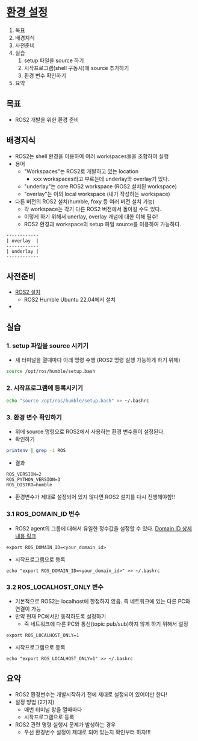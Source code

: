 # [환경 설정](https://docs.ros.org/en/humble/Tutorials/Beginner-CLI-Tools/Configuring-ROS2-Environment.html)
1. 목표
2. 배경지식
3. 사전준비
4. 실습
   1. setup 파일을 source 하기
   2. 시작프로그램(shell 구동시)에 source 추가하기
   3. 환경 변수 확인하기
5. 요약

## 목표
* ROS2 개발을 위한 환경 준비

## 배경지식
* ROS2는 shell 환경을 이용하여 여러 workspaces들을 조합하여 실행
* 용어
  * "Workspaces"는 ROS2로 개발하고 있는 location
    * xxx workspaces라고 부르는데 underlay와 overlay가 있다.
  * "underlay"는 core ROS2 workspace (ROS2 설치된 workspace)
  * "overlay"는 이외 local workspace (내가 작성하는 workspace)
* 다른 버전의 ROS2 설치(humble, foxy 등 여러 버전 설치 가능)
  * 각 workspace는 각기 다른 ROS2 버전에서 돌아갈 수도 있다.
  * 이렇게 하기 위해서 unerlay, overlay 개념에 대한 이해 필수!
  * ROS2 환경과 workspace의 setup 파일 source를 이용하여 가능하다. 
```
------------
| overlay  |
------------
| underlay |
------------
```

## 사전준비
* [ROS2 설치](https://docs.ros.org/en/humble/Installation.html) 
  * ROS2 Humble Ubuntu 22.04에서 설치
* 

## 실습
### 1. setup 파일을 source 시키기
* 새 터미널을 열때마다 아래 명령 수행 (ROS2 명령 실행 가능하게 하기 위해)
```bash
source /opt/ros/humble/setup.bash
```

### 2. 시작프로그램에 등록시키기
```bash
echo "source /opt/ros/humble/setup.bash" >> ~/.bashrc
```

### 3. 환경 변수 확인하기
* 위에 source 명령으로 ROS2에서 사용하는 환경 변수들이 설정된다.
* 확인하기
```bash
printenv | grep -i ROS
```
* 결과
```
ROS_VERSION=2
ROS_PYTHON_VERSION=3
ROS_DISTRO=humble
```

* 환경변수가 제대로 설정되어 있지 않다면 ROS2 설치를 다시 진행해야함!!

### 3.1 ROS_DOMAIN_ID 변수
* ROS2 agent의 그룹에 대해서 유일한 정수값을 설정할 수 있다. [Domain ID 상세 내용 링크](https://docs.ros.org/en/humble/Concepts/About-Domain-ID.html)
```
export ROS_DOMAIN_ID=<your_domain_id>
```
* 시작프로그램으로 등록
```
echo "export ROS_DOMAIN_ID=<your_domain_id>" >> ~/.bashrc
```

### 3.2 ROS_LOCALHOST_ONLY 변수
* 기본적으로 ROS2는 localhost에 한정하지 않음. 즉 네트워크에 있는 다른 PC와 연결이 가능
* 만약 현재 PC에서만 동작하도록 설정하기
  * 즉 네트워크에 다른 PC와 통신(topic pub/sub)하지 않게 하기 위해서 설정
```
export ROS_LOCALHOST_ONLY=1
```
* 시작프로그램으로 등록
```
echo "export ROS_LOCALHOST_ONLY=1" >> ~/.bashrc
```

## 요약
* ROS2 환경변수는 개발시작하기 전에 제대로 설정되어 있어야만 한다!
* 설정 방법 (2가지)
  * 매번 터미널 창을 열때마다
  * 시작프로그램으로 등록
* ROS2 관련 명령 실행시 문제가 발생하는 경우
  * 우선 환경변수 설정이 제대로 되어 있는지 확인부터 하자!!!

